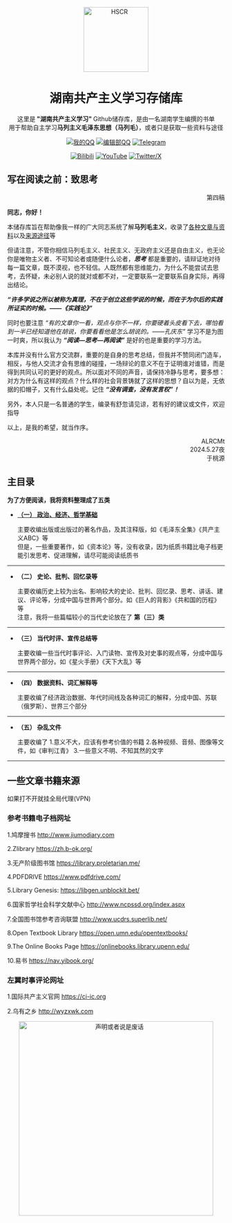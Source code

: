 
<div align="CENTER">
<img src="https://github.com/ALRCMt/Hunan-CommunistStudy-Repositories/assets/140961960/0c0dd11f-5cb6-449f-9026-436c1117977a" alt="HSCR" width="150px"/>

</div>
<div align="center">
<h1 align="center">湖南共产主义学习存储库</h1>
<p>这里是<strong> "湖南共产主义学习" </strong>Github储存库，是由一名湖南学生编撰的书单
<br />用于帮助自主学习<b>马列主义毛泽东思想（马列毛）</b>，或者只是获取一些资料与途径</p>
 

[![我的QQ](https://img.shields.io/badge/我的QQ-ALRCMt-white.svg)](https://qm.qq.com/cgi-bin/qm/qr?k=T_mBJusPKwglXubarZxYCcTyc7s8Ymj9&personal_qrcode_source=3#)
[![编辑部QQ](https://img.shields.io/badge/QQ群-H.C.S.R.编辑部-orange.svg)](http://qm.qq.com/cgi-bin/qm/qr?_wv=1027&k=9XVSMbGCnXhqfKsTe_cd5ZQMXPBIuiTD&authKey=38wm7kB3jl6olO3a4iVkTLkdQfDSjfwiGdswKqNoGT8VjifnHaCt8VWStHvJ7aaJ&noverify=0&group_code=921145609)
[![Telegram](https://img.shields.io/badge/Telegram-Mt_ALRC-blue.svg)](https://t.me/+8613418488160)

[![Bilibili](https://img.shields.io/badge/Bilibili-ALRC_Mt(被封)-pink.svg)](https://space.bilibili.com/483215864?spm_id_from=333.1007.0.0)
[![YouTube](https://img.shields.io/badge/YouTube-ALRCMt-red.svg)](https://youtube.com/@mtalrc?si=1u8Fnb3GCKwNLOPb)
[![Twitter/X](https://img.shields.io/badge/Twitter/X-ALRCMt-black.svg)](https://twitter.com/alrcmt?s=21)


</div>


##   写在阅读之前：致思考
<div align="right">
<p align="right">第四稿</p>
</div>

 
**同志，你好！**

  本储存库旨在帮助像我一样的广大同志系统了解****马列毛主义****，收录了[各种文章与资料](https://github.com/ALRCMt/Hunan-CommunistStudy-Repositories#%E4%B8%BB%E7%9B%AE%E5%BD%95)以及[来源途径](https://github.com/ALRCMt/Hunan-CommunistStudy-Repositories#%E4%B8%80%E4%BA%9B%E6%96%87%E7%AB%A0%E4%B9%A6%E7%B1%8D%E6%9D%A5%E6%BA%90)等

  但请注意，不管你相信马列毛主义、社民主义、无政府主义还是自由主义，也无论你是唯物主义者、不可知论者或随便什么论者，***思考*** 都是重要的，请辩证地对待每一篇文章，既不漠视，也不轻信。人既然都有思维能力，为什么不能尝试去思考，去怀疑，未必别人说的就对或都不对，一定要联系一定要联系自身实际，再得出结论。

  ***“许多学说之所以被称为真理，不在于创立这些学说的时候，而在于为尔后的实践所证实的时候。——《实践论》”***

  同时也要注意 *“有的文章你一看，观点与你不一样，你要硬着头皮看下去，哪怕看到一半已经知道他在胡说，你要看看他是怎么胡说的。——孔庆东”* 学习不是为图一时爽，所以我认为 ***“阅读—思考—再阅读”*** 是好的也是重要的学习方法。

  本库并没有什么官方交流群，重要的是自身的思考总结，但我并不赞同闭门造车，相反，与他人交流才会有思维的碰撞，一场辩论的意义不在于证明谁对谁错，而是得到共同认可的更好的观点。所以面对不同的声音，请保持冷静与思考，要多想：对方为什么有这样的观点？什么样的社会背景铸就了这样的思想？自以为是，无依据的扣帽子，又有什么益处呢。记住 ***“没有调查，没有发言权”！***

  另外，本人只是一名普通的学生，编录有舒忽请见谅，若有好的建议或文件，欢迎指导

  以上，是我的希望，就当作序。

   <div align="right"> 
  <span align="right">ALRCMt
   <br />2024.5.27夜
   <br />于桃源</span>
   </div>




 ## 主目录 

 **为了方便阅读，我将资料整理成了五类**

 - [ **（一） 政治、经济、哲学基础**](政治、经济、哲学基础/次级目录1.md)

    主要收编出版或出版过的著名作品，及其注释版，如《毛泽东全集》《共产主义ABC》等
    <br />但是，一些重要著作，如《资本论》等，没有收录，因为纸质书籍比电子档更能引发思考、促进理解，请尽可能阅读纸质书
****

- **（二） 史论、批判、回忆录等**

   主要收编历史上较为出名、影响较大的史论、批判、回忆录、思考、讲话、建议、评论等，分成中国与世界两个部分。如《巨人的背影》《共和国的历程》等
   <br />注意，我将一些篇幅较小的当代史论放在了 **第（三）类**
****
  
- **（三） 当代时评、宣传总结等**

   主要收编一些当代时事评论、入门读物、宣传及对史事的观点等，分成中国与世界两个部分。如《星火手册》《天下大乱》等
****

- **（四） 数据资料、词汇解释等**

   主要收编了经济政治数据、年代时间线及各种词汇的解释，分成中国、苏联（俄罗斯）、世界三个部分
****
 
- **（五） 杂乱文件**

   主要收编了 1.意义不大，应该有参考价值的书籍 2.各种视频、音频、图像等文件，如《审判江青》 3.一些意义不明、不知其然的文字
****
 ## 一些文章书籍来源
  如果打不开就挂全局代理(VPN)
### 参考书籍电子档网址

  1.鸠摩搜书
http://www.jiumodiary.com


  2.Zlibrary
https://zh.b-ok.org/


  3.无产阶级图书馆
https://library.proletarian.me/


  4.PDFDRIVE
https://www.pdfdrive.com/ 


  5.Library Genesis:
https://libgen.unblockit.bet/


  6.国家哲学社会科学文献中心
http://www.ncpssd.org/index.aspx


  7.全国图书馆参考咨询联盟
http://www.ucdrs.superlib.net/ 


  8.Open Textbook Library
https://open.umn.edu/opentextbooks/ 


  9.The Online Books Page
https://onlinebooks.library.upenn.edu/ 


  10.易书
https://nav.yibook.org/ 

### 左翼时事评论网址

  1.国际共产主义官网
https://ci-ic.org

  2.乌有之乡
http://wyzxwk.com




<div align="CENTER">
<img src="https://github.com/ALRCMt/Hunan-CommunistStudy-Repositories/assets/140961960/5d89dc19-7d07-48f7-b2b6-dbe2eeffb62b" alt="声明或者说是废话" width="450px"/>
</div>



